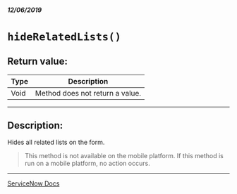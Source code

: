 ##### 12/06/2019
# `hideRelatedLists()`

## Return value:
| Type | Description |
|---|---|
| Void | Method does not return a value. |

---

## Description:
Hides all related lists on the form.

  > This method is not available on the mobile platform.  If this method is run on a mobile platform, no action occurs.

---

[ServiceNow Docs](https://developer.servicenow.com/app.do#!/api_doc?v=newyork&id=r_GlideFormHideRelatedLists)